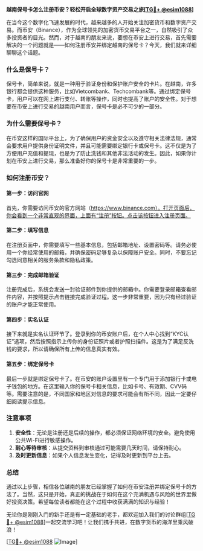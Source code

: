 **越南保号卡怎么注册币安？轻松开启全球数字资产交易之旅[[TG💪+ @esim1088](https://t.me/s/esim1088)]**

在当今这个数字化飞速发展的时代，越来越多的人开始关注加密货币和数字资产交易。而币安（Binance），作为全球领先的加密货币交易平台之一，自然吸引了众多投资者的目光。然而，对于越南的朋友来说，要想在币安上进行交易，首先需要解决的一个问题就是——如何注册币安并绑定越南的保号卡？今天，我们就来详细聊聊这个话题。

### 什么是保号卡？

保号卡，简单来说，就是一种用于验证身份和保护账户安全的卡片。在越南，许多银行都会提供这种服务，比如Vietcombank、Techcombank等。通过绑定保号卡，用户可以在网上进行支付、转账等操作，同时也提高了账户的安全性。对于想要在币安上进行交易的越南用户而言，保号卡是必不可少的一部分。

### 为什么需要保号卡？

在币安这样的国际平台上，为了确保用户的资金安全以及遵守相关法律法规，通常会要求用户提供身份证明文件，并且可能需要绑定银行卡或保号卡。这不仅是为了方便用户充值和提现，也是为了防止洗钱和其他非法活动的发生。因此，如果你计划在币安上进行交易，那么准备好你的保号卡是非常重要的一步。

### 如何注册币安？

#### 第一步：访问官网

首先，你需要访问币安的官方网站（https://www.binance.com）。打开页面后，你会看到一个非常直观的界面，上面有“注册”按钮。点击该按钮进入注册页面。

#### 第二步：填写信息

在注册页面中，你需要填写一些基本信息，包括邮箱地址、设置密码等。请务必使用一个你经常使用的邮箱，并确保密码足够复杂以保障账户安全。同时，不要忘记勾选同意相关的服务条款和隐私政策。

#### 第三步：完成邮箱验证

注册完成后，系统会发送一封验证邮件到你提供的邮箱中。你需要登录邮箱查看邮件内容，并按照提示点击链接完成验证过程。这一步非常重要，因为只有经过验证的账户才能正常使用。

#### 第四步：实名认证

接下来就是实名认证环节了。登录到你的币安账户后，在个人中心找到“KYC认证”选项，然后按照指示上传你的身份证照片或者护照扫描件。这是为了满足反洗钱的要求，所以请确保所有上传的信息真实有效。

#### 第五步：绑定保号卡

最后一步就是绑定保号卡了。在币安的账户设置里有一个专门用于添加银行卡或电子钱包的地方。在这里输入你的保号卡相关信息，比如卡号、有效期、CVV码等。需要注意的是，不同国家和地区对信息的要求可能会有所不同，因此一定要仔细阅读提示信息。

### 注意事项

1. **安全性**：无论是注册还是后续的操作，都必须保证网络环境的安全。避免使用公共Wi-Fi进行敏感操作。
2. **耐心等待审核**：从提交资料到审核通过可能需要几天时间，请保持耐心。
3. **及时更新信息**：如果个人信息发生变化，记得及时更新到平台上去。

### 总结

通过以上步骤，相信各位越南的朋友已经掌握了如何在币安注册并绑定保号卡的方法了。当然，这只是开始，真正的挑战在于如何在这个充满机遇与风险的世界里做好投资决策。希望每位读者都能在这个过程中收获满满的知识与经验！

无论你是刚刚入门的新手还是有一定基础的老手，都欢迎加入我们的讨论群组[[TG💪+ @esim1088](https://t.me/s/esim1088)]一起交流学习吧！让我们携手共进，在数字货币的海洋里乘风破浪！

[[TG💪+ @esim1088](https://t.me/s/esim1088) ![Image](https://i.postimg.cc/4NQfJmqS/Snipaste-2025-05-13-00-14-12.png)]